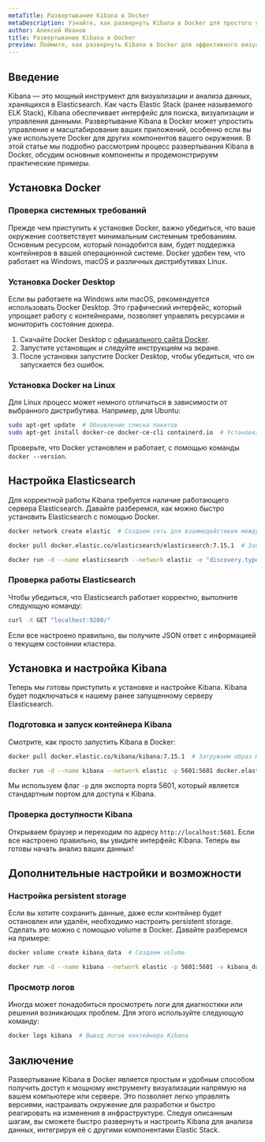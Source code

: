 ```yaml
---
metaTitle: Развертывание Kibana в Docker
metaDescription: Узнайте, как развернуть Kibana в Docker для простого управления данными и анализа, следуя пошаговым инструкциям и примерам
author: Алексей Иванов
title: Развертывание Kibana в Docker
preview: Поймите, как развернуть Kibana в Docker для эффективного визуального анализа данных. Следуйте нашему руководству с примерами и подробными инструкциями
---
```


## Введение

Kibana — это мощный инструмент для визуализации и анализа данных, хранящихся в Elasticsearch. Как часть Elastic Stack (ранее называемого ELK Stack), Kibana обеспечивает интерфейс для поиска, визуализации и управления данными. Развертывание Kibana в Docker может упростить управление и масштабирование ваших приложений, особенно если вы уже используете Docker для других компонентов вашего окружения. В этой статье мы подробно рассмотрим процесс развертывания Kibana в Docker, обсудим основные компоненты и продемонстрируем практические примеры.

## Установка Docker

### Проверка системных требований

Прежде чем приступить к установке Docker, важно убедиться, что ваше окружение соответствует минимальным системным требованиям. Основным ресурсом, который понадобится вам, будет поддержка контейнеров в вашей операционной системе. Docker удобен тем, что работает на Windows, macOS и различных дистрибутивах Linux.

### Установка Docker Desktop

Если вы работаете на Windows или macOS, рекомендуется использовать Docker Desktop. Это графический интерфейс, который упрощает работу с контейнерами, позволяет управлять ресурсами и мониторить состояние докера.

1. Скачайте Docker Desktop с [официального сайта Docker](https://www.docker.com/products/docker-desktop).
2. Запустите установщик и следуйте инструкциям на экране.
3. После установки запустите Docker Desktop, чтобы убедиться, что он запускается без ошибок.

### Установка Docker на Linux

Для Linux процесс может немного отличаться в зависимости от выбранного дистрибутива. Например, для Ubuntu:

```bash
sudo apt-get update  # Обновление списка пакетов
sudo apt-get install docker-ce docker-ce-cli containerd.io  # Установка Docker
```

Проверьте, что Docker установлен и работает, с помощью команды `docker --version`.

## Настройка Elasticsearch

Для корректной работы Kibana требуется наличие работающего сервера Elasticsearch. Давайте разберемся, как можно быстро установить Elasticsearch с помощью Docker.

```bash
docker network create elastic  # Создаем сеть для взаимодейстивия между Kibana и Elasticsearch

docker pull docker.elastic.co/elasticsearch/elasticsearch:7.15.1  # Загружаем образ Elasticsearch

docker run -d --name elasticsearch --network elastic -e "discovery.type=single-node" docker.elastic.co/elasticsearch/elasticsearch:7.15.1  # Запускаем контейнер Elasticsearch
```

### Проверка работы Elasticsearch

Чтобы убедиться, что Elasticsearch работает корректно, выполните следующую команду:

```bash
curl -X GET "localhost:9200/"
```

Если все настроено правильно, вы получите JSON ответ с информацией о текущем состоянии кластера.

## Установка и настройка Kibana

Теперь мы готовы приступить к установке и настройке Kibana. Kibana будет подключаться к нашему ранее запущенному серверу Elasticsearch.

### Подготовка и запуск контейнера Kibana

Смотрите, как просто запустить Kibana в Docker:

```bash
docker pull docker.elastic.co/kibana/kibana:7.15.1  # Загружаем образ Kibana

docker run -d --name kibana --network elastic -p 5601:5601 docker.elastic.co/kibana/kibana:7.15.1  # Запускаем контейнер Kibana
```

Мы используем флаг `-p` для экспорта порта 5601, который является стандартным портом для доступа к Kibana.

### Проверка доступности Kibana

Открываем браузер и переходим по адресу `http://localhost:5601`. Если все настроено правильно, вы увидите интерфейс Kibana. Теперь вы готовы начать анализ ваших данных!

## Дополнительные настройки и возможности

### Настройка persistent storage

Если вы хотите сохранить данные, даже если контейнер будет остановлен или удалён, необходимо настроить persistent storage. Сделать это можно с помощью volume в Docker. Давайте разберемся на примере:

```bash
docker volume create kibana_data  # Создаем volume

docker run -d --name kibana --network elastic -p 5601:5601 -v kibana_data:/usr/share/kibana/data docker.elastic.co/kibana/kibana:7.15.1  # Используем volume при запуске контейнера
```

### Просмотр логов

Иногда может понадобиться просмотреть логи для диагностики или решения возникающих проблем. Для этого используйте следующую команду:

```bash
docker logs kibana  # Вывод логов контейнера Kibana
```

## Заключение

Развертывание Kibana в Docker является простым и удобным способом получить доступ к мощному инструменту визуализации напрямую на вашем компьютере или сервере. Это позволяет легко управлять версиями, настраивать окружение для разработки и быстро реагировать на изменения в инфраструктуре. Следуя описанным шагам, вы сможете быстро развернуть и настроить Kibana для анализа данных, интегрируя её с другими компонентами Elastic Stack.